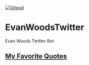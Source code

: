 <a href="https://gitpod.io/#<your-repository-url>">
  <img
    src="https://img.shields.io/badge/Contribute%20with-Gitpod-908a85?logo=gitpod"
    alt="Gitpod"
  />
</a>

# EvanWoodsTwitter
 Evan Woods Twitter Bot
## [My Favorite Quotes](https://fast-api-container.6p4po3ctm1a18.us-east-1.cs.amazonlightsail.com/quotes)
